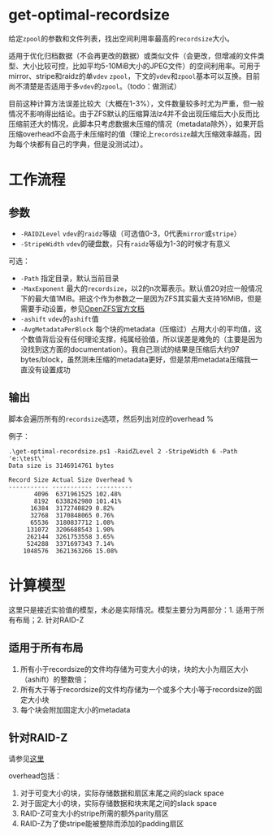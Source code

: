 # get-optimal-recordsize
给定`zpool`的参数和文件列表，找出空间利用率最高的`recordsize`大小。

适用于优化归档数据（不会再更改的数据）或类似文件（会更改，但增减的文件类型、大小比较可控，比如平均5-10MiB大小的JPEG文件）的空间利用率。可用于mirror、stripe和raidz的单`vdev` `zpool`，下文的`vdev`和`zpool`基本可以互换。目前尚不清楚是否适用于多`vdev`的`zpool`。（todo：做测试）

目前这种计算方法误差比较大（大概在1-3%），文件数量较多时尤为严重，但一般情况不影响得出结论。由于ZFS默认的压缩算法lz4并不会出现压缩后大小反而比压缩前还大的情况，此脚本只考虑数据未压缩的情况（metadata除外），如果开启压缩overhead不会高于未压缩时的值（理论上`recordsize`越大压缩效率越高，因为每个块都有自己的字典，但是没测试过）。
# 工作流程
## 参数
- `-RAIDZLevel` `vdev`的`raidz`等级（可选值0-3，0代表`mirror`或`stripe`）
- `-StripeWidth` `vdev`的硬盘数，只有`raidz`等级为1-3的时候才有意义

可选：
- `-Path` 指定目录，默认当前目录
- `-MaxExponent` 最大的`recordsize`，以2的n次幂表示。默认值20对应一般情况下的最大值1MiB。把这个作为参数之一是因为ZFS其实最大支持16MiB，但是需要手动设置，参见[OpenZFS官方文档](https://openzfs.github.io/openzfs-docs/Performance%20and%20Tuning/Workload%20Tuning.html#larger-record-sizes)
- `-ashift` `vdev`的`ashift`值
- `-AvgMetadataPerBlock` 每个块的metadata（压缩过）占用大小的平均值，这个数值背后没有任何理论支撑，纯属经验值，所以误差是难免的（主要是因为没找到这方面的documentation）。我自己测试的结果是压缩后大约97 bytes/block，虽然测未压缩的metadata更好，但是禁用metadata压缩我一直没有设置成功

## 输出
脚本会遍历所有的`recordsize`选项，然后列出对应的overhead %

例子：
```
.\get-optimal-recordsize.ps1 -RaidZLevel 2 -StripeWidth 6 -Path 'e:\test\'
Data size is 3146914761 bytes

Record Size Actual Size Overhead %
----------- ----------- ----------
       4096  6371961525 102.48%
       8192  6338262980 101.41%
      16384  3172740829 0.82%
      32768  3170848065 0.76%
      65536  3180837712 1.08%
     131072  3206688543 1.90%
     262144  3261753558 3.65%
     524288  3371697343 7.14%
    1048576  3621363266 15.08%
```

# 计算模型
这里只是接近实验值的模型，未必是实际情况。模型主要分为两部分：1. 适用于所有布局；2. 针对RAID-Z

## 适用于所有布局
1. 所有小于recordsize的文件均存储为可变大小的块，块的大小为扇区大小（ashift）的整数倍；
2. 所有大于等于recordsize的文件均存储为一个或多个大小等于recordsize的固定大小块
3. 每个块会附加固定大小的metadata

## 针对RAID-Z
请参见[这里](https://jro.io/nas/#overhead)

overhead包括：
1. 对于可变大小的块，实际存储数据和扇区末尾之间的slack space
2. 对于固定大小的块，实际存储数据和块末尾之间的slack space
3. RAID-Z可变大小的stripe所需的额外parity扇区
4. RAID-Z为了使stripe能被整除而添加的padding扇区
